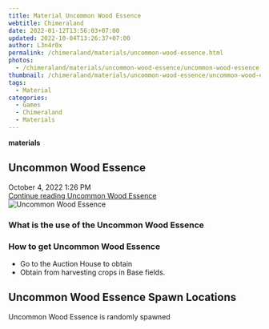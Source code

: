 ```yaml
---
title: Material Uncommon Wood Essence
webtitle: Chimeraland
date: 2022-01-12T13:56:03+07:00
updated: 2022-10-04T13:26:37+07:00
author: L3n4r0x
permalink: /chimeraland/materials/uncommon-wood-essence.html
photos:
  - /chimeraland/materials/uncommon-wood-essence/uncommon-wood-essence.webp
thumbnail: /chimeraland/materials/uncommon-wood-essence/uncommon-wood-essence.webp
tags:
  - Material
categories:
  - Games
  - Chimeraland
  - Materials
---
```


<section id="bootstrap-wrapper">
  <link
    rel="stylesheet"
    href="https://cdn.statically.io/gh/dimaslanjaka/Web-Manajemen/40ac3225/css/bootstrap-4.5-wrapper.css"
  />
  <div
    class="row g-0 border rounded overflow-hidden flex-md-row mb-4 shadow-sm position-relative"
  >
    <div class="col p-4 d-flex flex-column position-static">
      <strong class="d-inline-block mb-2 text-success">materials</strong>
      <h2 class="mb-0">Uncommon Wood Essence</h2>
      <div class="mb-1 text-muted">October 4, 2022 1:26 PM</div>
      <a
        href="/chimeraland/materials/uncommon-wood-essence.html"
        class="stretched-link d-none"
        >Continue reading Uncommon Wood Essence</a
      >
    </div>
    <div class="col-auto d-none d-lg-block">
      <img
        src="/chimeraland/materials/uncommon-wood-essence/uncommon-wood-essence.webp"
        alt="Uncommon Wood Essence"
      />
    </div>
  </div>
  <div class="row">
    <div class="col-lg-6 col-12 mb-2">
      <div class="card">
        <div class="card-body">
          <h3 class="card-title">
            What is the use of the Uncommon Wood Essence
          </h3>
          <div class="card-text"><ul></ul></div>
        </div>
      </div>
    </div>
    <div class="col-lg-6 col-12 mb-2">
      <div class="card">
        <div class="card-body">
          <h3 class="card-title">How to get Uncommon Wood Essence</h3>
          <div class="card-text">
            <ul>
              <li>Go to the Auction House to obtain</li>
              <li>Obtain from harvesting crops in Base fields.</li>
            </ul>
          </div>
        </div>
      </div>
    </div>
    <div class="col-12 mb-2">
      <h2>Uncommon Wood Essence Spawn Locations</h2>
      <p>Uncommon Wood Essence is randomly spawned</p>
    </div>
  </div>
</section>